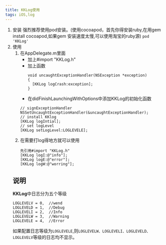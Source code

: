 ```yaml
---
title: KKLog使用 
tags: iOS,log
---
```

1. 安装
    强烈推荐使用pod安装。(使用cocoapod，首先你得安装ruby,在用gem install cocoapod,如果gem 安装速度太慢,可以使用淘宝的ruby源)
    `pod 'KKLog'`
2. 使用
    1. 在AppDelegate.m里面
        * 加上#import "KKLog.h"
        * 加上函数
          ```iOS
          void uncaughtExceptionHandler(NSException *exception)
          {
            [KKLog logCrash:exception];
          }
          ```
        * 在didFinishLaunchingWithOptions中添加KKLog的初始化函数
        ```iOS
        // signExceptionHandler
        NSSetUncaughtExceptionHandler(&uncaughtExceptionHandler);
        // install KKlog
        [KKLog logIntial];
        // set logLevel
        [KKLog setLogLevel:LOGLEVELE];
        ```
    2. 在需要打log得地方就可以使用
        ```iOS
        先引用#import "KKLog.h"
        [KKLog logI:@"info"];
        [KKLog logE:@"error"];
        [KKLog logW:@"worring"];

        ```
    ## 说明
    **KKLog**中日志分为五个等级
    ```
    LOGLEVELV = 0,  //wend
    LOGLEVELD = 1,  //Debug
    LOGLEVELI = 2,  //Info
    LOGLEVELW = 3,  //Warning
    LOGLEVELE = 4,  //Error
    ```
    如果配置日志等级为`LOGLEVELE`,则`LOGLEVELW、LOGLEVELI、LOGLEVELD、LOGLEVELV`等级的日志均不显示。
